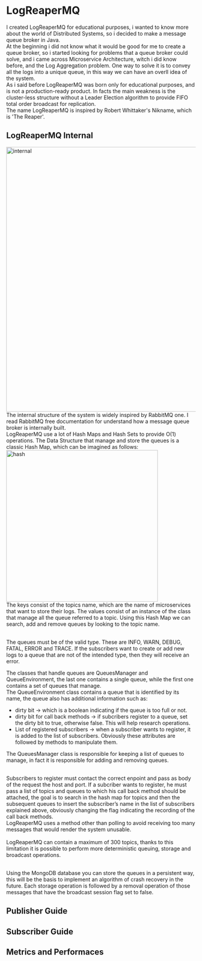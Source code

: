 # LogReaperMQ
I created LogReaperMQ for educational purposes, i wanted to know more about the world of Distributed Systems, so i decided to make a message queue broker in Java. <br>
At the beginning i did not know what it would be good for me to create a queue broker, so i started looking for problems that a queue broker could solve, and i came across Microservice Architecture, witch i did know before, and the Log Aggregation problem. One way to solve it is to convey all the logs into a unique queue, in this way we can have an overll idea of the system. <br>
As i said before LogReaperMQ was born only for educational purposes, and is not a production-ready product. In facts the main weakness is the cluster-less structure without a Leader Election algorithm to provide FIFO total order broadcast for replication.<br>
The name LogReaperMQ is inspired by Robert Whittaker's Nikname, which is 'The Reaper'.
## LogReaperMQ Internal
<img width="704" alt="internal" src="https://github.com/user-attachments/assets/7145916f-d88f-4084-988d-5aaa699881bc"> <br>
The internal structure of the system is widely inspired by RabbitMQ one. I read RabbitMQ free documentation for understand how a message queue broker is internally built. <br>
LogReaperMQ use a lot of Hash Maps and Hash Sets to provide O(1) operations. The Data Structure that manage and store the queues is a classic Hash Map, which can be imagined as follows: <br>
<img width="403" alt="hash" src="https://github.com/user-attachments/assets/3d723c8e-fc0b-4b32-964f-58920d2c2194"> <br>
The keys consist of the topics name, which are the name of microservices that want to store their logs. The values consist of an instance of the class that manage all the queue referred to a topic. Using this Hash Map we can search, add and remove queues by looking to the topic name. <br> <br>

The queues must be of the valid type. These are INFO, WARN, DEBUG, FATAL, ERROR and TRACE. If the subscribers want to create or add new logs to a queue that are not of the intended type, then they will receive an error. <br>

The classes that handle queues are QueuesManager and QueueEnvironment, the last one contains a single queue, while the first one contains a set of queues that manage. <br>
The QueueEnvironment class contains a queue that is identified by its name, the queue also has additional information such as:
* dirty bit -> which is a boolean indicating if the queue is too full or not.
* dirty bit for call back methods -> if subcribers register to a queue, set the dirty bit to true, otherwise false. This will help research operations.
* List of registered subscribers -> when a subscriber wants to register, it is added to the list of subscribers.
Obviously these attributes are followed by methods to manipulate them. <br>

The QueuesManager class is responsible for keeping a list of queues to manage, in fact it is responsible for adding and removing queues. <br> <br>

Subscribers to register must contact the correct enpoint and pass as body of the request the host and port. If a subcriber wants to register, he must pass a list of topics and queues to which his call back method should be attached, the goal is to search in the hash map for topics and then the subsequent queues to insert the subscriber’s name in the list of subscribers explained above, obviously changing the flag indicating the recording of the call back methods. <br> LogReaperMQ uses a method other than polling to avoid receiving too many messages that would render the system unusable. <br> <br>
LogReaperMQ can contain a maximum of 300 topics, thanks to this limitation it is possible to perform more deterministic queuing, storage and broadcast operations. <br><br>

Using the MongoDB database you can store the queues in a persistent way, this will be the basis to implement an algorithm of crash recovery in the future. Each storage operation is followed by a removal operation of those messages that have the broadcast session flag set to false.

## Publisher Guide

## Subscriber Guide

## Metrics and Performaces
